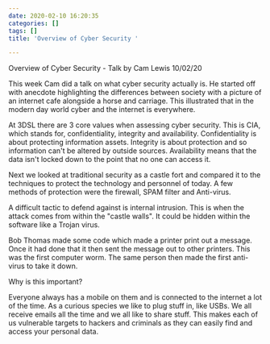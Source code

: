 ```yaml
---
date: 2020-02-10 16:20:35
categories: []
tags: []
title: 'Overview of Cyber Security '

---
```

Overview of Cyber Security - Talk by Cam Lewis         10/02/20

This week Cam did a talk on what cyber security actually is. He started off with anecdote highlighting the differences between society with a picture of an internet cafe alongside a horse and carriage. This illustrated that in the modern day world cyber and the internet is everywhere. 

At 3DSL there are 3 core values when assessing cyber security. This is CIA, which stands for, confidentiality, integrity and availability. Confidentiality is about protecting information assets. Integrity is about protection and so information can't be altered by outside sources. Availability means that the data isn't locked down to the point that no one can access it. 

Next we looked at traditional security as a castle fort and compared it to the techniques to protect the technology and personnel of today. A few methods of protection were the firewall, SPAM filter and Anti-virus. 

A difficult tactic to defend against is internal intrusion. This is when the attack comes from within the "castle walls". It could be hidden within the software like a Trojan virus. 

Bob Thomas made some code which made a printer print out a message. Once it had done that it then sent the message out to other printers. This was the first computer worm. The same person then made the first anti-virus to take it down. 

Why is this important?

Everyone always has a mobile on them and is connected to the internet a lot of the time.  As a curious species we like to plug stuff in, like USBs. We all receive emails all the time and we all like to share stuff. This makes each of us vulnerable targets to hackers and criminals as they can easily find and access your personal data. 